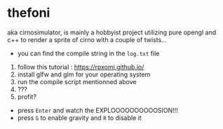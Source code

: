 # thefoni
aka cirnosimulator, is mainly a hobbyist project utilizing pure opengl and c++ to render a sprite of cirno with a couple of twists... 

- you can find the compile string in the `log.txt` file

1. follow this tutorial : https://rpxomi.github.io/
1. install glfw and glm for your operating system
1. run the compile script mentionned above
1. ???
1. profit?

- press `Enter` and watch the EXPLOOOOOOOOOOSION!!!
- press `G` to enable gravity and `R` to disable it
